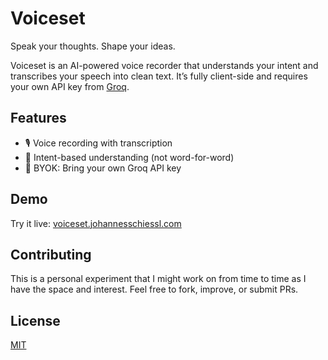 # Voiceset

Speak your thoughts. Shape your ideas.

Voiceset is an AI-powered voice recorder that understands your intent and transcribes your speech into clean text. It’s fully client-side and requires your own API key from [Groq](https://console.groq.com/keys).

## Features

- 🎙️ Voice recording with transcription
- 🧠 Intent-based understanding (not word-for-word)
- 🔐 BYOK: Bring your own Groq API key

## Demo

Try it live: [voiceset.johannesschiessl.com](https://voiceset.johannesschiessl.com/)

## Contributing

This is a personal experiment that I might work on from time to time as I have the space and interest.
Feel free to fork, improve, or submit PRs.

## License

[MIT](./LICENSE)
